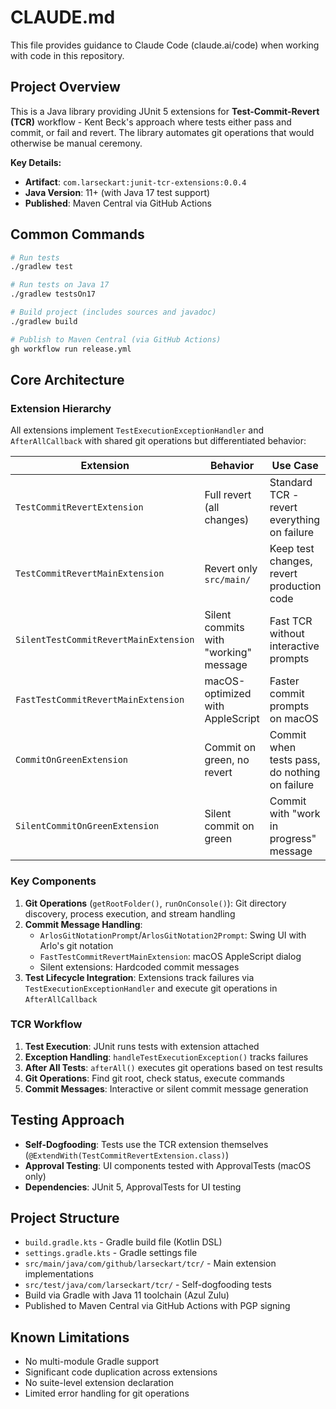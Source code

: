 # CLAUDE.md

This file provides guidance to Claude Code (claude.ai/code) when working with code in this repository.

## Project Overview

This is a Java library providing JUnit 5 extensions for **Test-Commit-Revert (TCR)** workflow - Kent Beck's approach where tests either pass and commit, or fail and revert. 
The library automates git operations that would otherwise be manual ceremony.

**Key Details:**
- **Artifact**: `com.larseckart:junit-tcr-extensions:0.0.4`
- **Java Version**: 11+ (with Java 17 test support)
- **Published**: Maven Central via GitHub Actions

## Common Commands

```bash
# Run tests
./gradlew test

# Run tests on Java 17
./gradlew testsOn17

# Build project (includes sources and javadoc)
./gradlew build

# Publish to Maven Central (via GitHub Actions)
gh workflow run release.yml
```

## Core Architecture

### Extension Hierarchy
All extensions implement `TestExecutionExceptionHandler` and `AfterAllCallback` with shared git operations but differentiated behavior:

| Extension | Behavior | Use Case |
|-----------|----------|----------|
| `TestCommitRevertExtension` | Full revert (all changes) | Standard TCR - revert everything on failure |
| `TestCommitRevertMainExtension` | Revert only `src/main/` | Keep test changes, revert production code |
| `SilentTestCommitRevertMainExtension` | Silent commits with "working" message | Fast TCR without interactive prompts |
| `FastTestCommitRevertMainExtension` | macOS-optimized with AppleScript | Faster commit prompts on macOS |
| `CommitOnGreenExtension` | Commit on green, no revert | Commit when tests pass, do nothing on failure |
| `SilentCommitOnGreenExtension` | Silent commit on green | Commit with "work in progress" message |

### Key Components

1. **Git Operations** (`getRootFolder()`, `runOnConsole()`): Git directory discovery, process execution, and stream handling
2. **Commit Message Handling**: 
   - `ArlosGitNotationPrompt`/`ArlosGitNotation2Prompt`: Swing UI with Arlo's git notation
   - `FastTestCommitRevertMainExtension`: macOS AppleScript dialog
   - Silent extensions: Hardcoded commit messages
3. **Test Lifecycle Integration**: Extensions track failures via `TestExecutionExceptionHandler` and execute git operations in `AfterAllCallback`

### TCR Workflow

1. **Test Execution**: JUnit runs tests with extension attached
2. **Exception Handling**: `handleTestExecutionException()` tracks failures  
3. **After All Tests**: `afterAll()` executes git operations based on test results
4. **Git Operations**: Find git root, check status, execute commands
5. **Commit Messages**: Interactive or silent commit message generation

## Testing Approach

- **Self-Dogfooding**: Tests use the TCR extension themselves (`@ExtendWith(TestCommitRevertExtension.class)`)
- **Approval Testing**: UI components tested with ApprovalTests (macOS only)
- **Dependencies**: JUnit 5, ApprovalTests for UI testing

## Project Structure

- `build.gradle.kts` - Gradle build file (Kotlin DSL)
- `settings.gradle.kts` - Gradle settings file
- `src/main/java/com/github/larseckart/tcr/` - Main extension implementations
- `src/test/java/com/larseckart/tcr/` - Self-dogfooding tests
- Build via Gradle with Java 11 toolchain (Azul Zulu)
- Published to Maven Central via GitHub Actions with PGP signing

## Known Limitations

- No multi-module Gradle support
- Significant code duplication across extensions  
- No suite-level extension declaration
- Limited error handling for git operations

